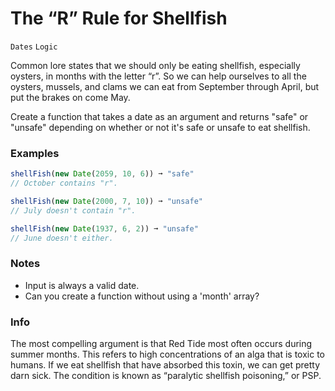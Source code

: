 # The “R” Rule for Shellfish

`Dates` `Logic`

Common lore states that we should only be eating shellfish, especially oysters, in months with the letter “r”. So we can help ourselves to all the oysters, mussels, and clams we can eat from September through April, but put the brakes on come May.

Create a function that takes a date as an argument and returns "safe" or "unsafe" depending on whether or not it's safe or unsafe to eat shellfish.

### Examples

```js
shellFish(new Date(2059, 10, 6)) ➞ "safe"
// October contains "r".

shellFish(new Date(2000, 7, 10)) ➞ "unsafe"
// July doesn't contain "r".

shellFish(new Date(1937, 6, 2)) ➞ "unsafe"
// June doesn't either.
```

### Notes

- Input is always a valid date.
- Can you create a function without using a 'month' array?

### Info

The most compelling argument is that Red Tide most often occurs during summer months. This refers to high concentrations of an alga that is toxic to humans. If we eat shellfish that have absorbed this toxin, we can get pretty darn sick. The condition is known as “paralytic shellfish poisoning,” or PSP.
